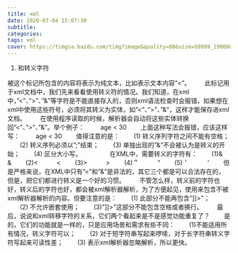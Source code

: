 ```yaml
---
title: xml
date: 2020-07-04 15:07:30
subtitle:
categories:
tags: xml
cover: https://timgsa.baidu.com/timg?image&quality=80&size=b9999_10000&sec=1595491150514&di=a96f350d5b4fb19ea0112c42db104890&imgtype=0&src=http%3A%2F%2Fjuto8.com%2Fuploads%2Fallimg%2F181025%2F1-1Q025215018-51.jpg
---
```


1. <![CDATA[]]>和转义字符
被<![CDATA[]]>这个标记所包含的内容将表示为纯文本，比如<![CDATA[<]]>表示文本内容“<”。 
　　此标记用于xml文档中，我们先来看看使用转义符的情况。我们知道，在xml中，”<”、”>”、”&”等字符是不能直接存入的，否则xml语法检查时会报错，如果想在xml中使用这些符号，必须将其转义为实体，如”&lt;”、”&gt;”、”&amp;”，这样才能保存进xml文档。 
　　在使用程序读取的时候，解析器会自动将这些实体转换回”<”、”>”、”&”。举个例子： 
　　<age> age < 30 </age> 
　　上面这种写法会报错，应该这样写： 
　　<age> age &lt; 30 </age> 
　　值得注意的是： 
　　(1) 转义序列字符之间不能有空格； 
　　(2) 转义序列必须以”;”结束； 
　　(3) 单独出现的”&”不会被认为是转义的开始； 
　　(4) 区分大小写。 
　　 
　　在XML中，需要转义的字符有： 
　　(1)&　　　&amp; 
　　(2)<　　　&lt; 
　　(3)>　　　&gt; 
　　(4)＂　　　&quot; 
　　(5)＇　　　&apos; 
　　但是严格来说，在XML中只有”<”和”&”是非法的，其它三个都是可以合法存在的，但是，把它们都进行转义是一个好的习惯。 
　　不管怎么样，转义前的字符也好，转义后的字符也好，都会被xml解析器解析，为了方便起见，使用<![CDATA[]]>来包含不被xml解析器解析的内容。但要注意的是： 
　　(1) 此部分不能再包含”]]>”； 
　　(2) 不允许嵌套使用； 
　　(3)”]]>”这部分不能包含空格或者换行。 
　　最后，说说<![CDATA[]]>和xml转移字符的关系，它们两个看起来是不是感觉功能重复了？ 
　　是的，它们的功能就是一样的，只是应用场景和需求有些不同： 
　　(1)<![CDATA[]]>不能适用所有情况，转义字符可以； 
　　(2) 对于短字符串<![CDATA[]]>写起来啰嗦，对于长字符串转义字符写起来可读性差； 
　　(3) <![CDATA[]]>表示xml解析器忽略解析，所以更快。